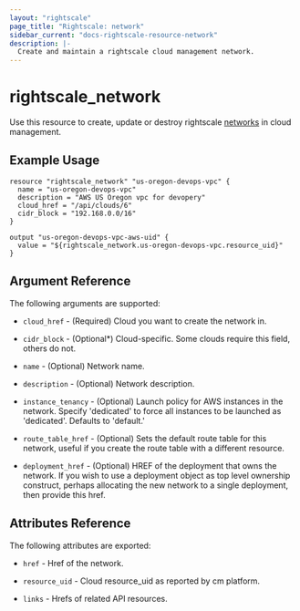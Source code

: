 ```yaml
---
layout: "rightscale"
page_title: "Rightscale: network"
sidebar_current: "docs-rightscale-resource-network"
description: |-
  Create and maintain a rightscale cloud management network.
---
```


# rightscale_network

Use this resource to create, update or destroy rightscale [networks](http://reference.rightscale.com/api1.5/resources/ResourceNetworks.html) in cloud management.

## Example Usage

```hcl
resource "rightscale_network" "us-oregon-devops-vpc" {
  name = "us-oregon-devops-vpc"
  description = "AWS US Oregon vpc for devopery"
  cloud_href = "/api/clouds/6"
  cidr_block = "192.168.0.0/16"
}

output "us-oregon-devops-vpc-aws-uid" {
  value = "${rightscale_network.us-oregon-devops-vpc.resource_uid}"
}
```

## Argument Reference

The following arguments are supported:

* `cloud_href` - (Required) Cloud you want to create the network in.

* `cidr_block` - (Optional*) Cloud-specific.  Some clouds require this field, others do not.

* `name` - (Optional) Network name.

* `description` - (Optional) Network description.

* `instance_tenancy` - (Optional) Launch policy for AWS instances in the network. Specify 'dedicated' to force all instances to be launched as 'dedicated'.  Defaults to 'default.'

* `route_table_href` - (Optional) Sets the default route table for this network, useful if you create the route table with a different resource.

* `deployment_href` - (Optional) HREF of the deployment that owns the network.  If you wish to use a deployment object as top level ownership construct, perhaps allocating the new network to a single deployment, then provide this href.

## Attributes Reference

The following attributes are exported:

* `href` - Href of the network.

* `resource_uid` - Cloud resource_uid as reported by cm platform.

* `links` - Hrefs of related API resources.